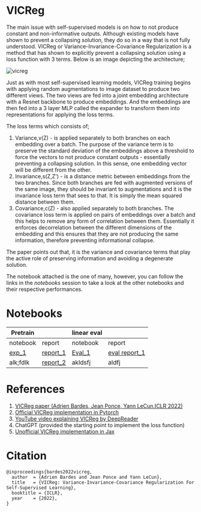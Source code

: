 # VICReg

The main issue with self-supervised models is on how to not produce constant and non-informative outputs. Although existing models have shown to prevent a collapsing solution, they do so in a way that is not fully understood. VICReg or Variance-Invariance-Covariance Regularization is a method that has shown to explicitly prevent a collapsing solution using a loss function with 3 terms. Below is an image depicting the architecture;

![vicreg](https://camo.githubusercontent.com/90f9241e251412881c9e6461140fc625384141778f25038662ac28d5a3db671f/68747470733a2f2f67656e6572616c6c79696e74656c6c6967656e742e636f6d2f7669637265672f7669637265675f6172636869746563747572652e706e67)

Just as with most self-supervised learning models, VICReg training begins with applying random augmentations to image dataset to produce two different views. The two views are fed into a joint embedding architecture with a Resnet backbone to produce embeddings. And the embeddings are then fed into a 3 layer MLP called the expander to transform them into representations for applying the loss terms.

The loss terms which consists of;
1. Variance,v(Z) - is applied separately to both branches on each embedding over a batch. The purpose of the variance term is to preserve the standard deviation of the embeddings above a threshold to force the vectors to not produce constant outputs - essentially preventing a collapsing solution. In this sense, one embedding vector will be different from the other.
2. Invariance,s(Z,Z') - is a distance metric between embeddings from the two branches. Since both branches are fed with augmented versions of the same image, they should be invariant to augmentations and it is the invariance loss term that sees to that. It is simply the mean squared distance between them.
3. Covariance,c(Z) - also applied separately to both branches. The covariance loss term is applied on pairs of embeddings over a batch and this helps to remove any form of correlation between them. Essentially it enforces decorrelation between the different dimensions of the embedding and this ensures that they are not producing the same information, therefore preventing informational collapse. 

The paper points out that, it is the variance and covariance terms that play the active role of preserving information and avoiding a degenerate solution. 

The notebook attached is the one of many, however, you can follow the links in the *notebooks* session to take a look at the other notebooks and their respective performances.

# Notebooks

| Pretrain | | linear eval | | 
| --------- | - | ---------- | - |
| notebook | report | notebook | report |
| [exp_1](https://colab.research.google.com/drive/1aQBdvPCeB7uo5wk8EVju7Akw6UwO_X-4#scrollTo=9-mvt3y81kON) | [report_1](https://api.wandb.ai/links/atiaisaac007/cet25qif) | [Eval_1](https://colab.research.google.com/drive/1lKGFmx8KZiqQrIDlIzr-681KoDMiLTIW#scrollTo=nj3K4AV0fzkJ) | [eval report_1](https://api.wandb.ai/links/atiaisaac007/wmuvpfch) | 
| alk;fdlk | [report_2](https://api.wandb.ai/links/atiaisaac007/9c9rvjk7) | akldsfj | aldfj |



# References

1. [VICReg paper (Adrien Bardes, Jean Ponce, Yann LeCun.ICLR 2022)](https://arxiv.org/pdf/2105.04906.pdf)
2. [Official VICReg implementation in Pytorch](https://github.com/facebookresearch/vicreg)
3. [YouTube video explaining VICReg by DeepReader](https://youtu.be/MzKDNmOJ67Q)
4. ChatGPT (provided the starting point to implement the loss function)
5. [Unofficial VICReg implementation in Jax](https://github.com/BalajiAI/VICReg)


# Citation
```
@inproceedings{bardes2022vicreg,
  author  = {Adrien Bardes and Jean Ponce and Yann LeCun},
  title   = {VICReg: Variance-Invariance-Covariance Regularization For Self-Supervised Learning},
  booktitle = {ICLR},
  year    = {2022},
}
```

